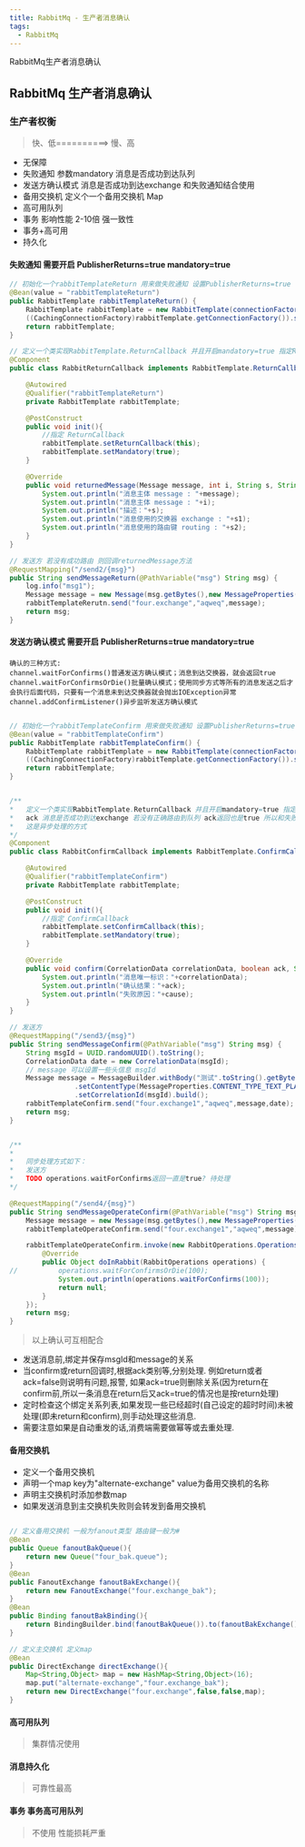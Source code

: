 ```yaml
---
title: RabbitMq - 生产者消息确认
tags:
  - RabbitMq
---
```


RabbitMq生产者消息确认

## RabbitMq 生产者消息确认

### 生产者权衡
> 快、低==========> 慢、高

- 无保障
- 失败通知  参数mandatory 消息是否成功到达队列
- 发送方确认模式  消息是否成功到达exchange 和失败通知结合使用
- 备用交换机     定义个一个备用交换机 Map
- 高可用队列
- 事务          影响性能 2-10倍 强一致性
- 事务+高可用
- 持久化

<!-- more -->

#### 失败通知 需要开启 PublisherReturns=true mandatory=true

```java
// 初始化一个rabbitTemplateReturn 用来做失败通知 设置PublisherReturns=true
@Bean(value = "rabbitTemplateReturn")
public RabbitTemplate rabbitTemplateReturn() {
    RabbitTemplate rabbitTemplate = new RabbitTemplate(connectionFactory());
    ((CachingConnectionFactory)rabbitTemplate.getConnectionFactory()).setPublisherReturns(true);
    return rabbitTemplate;
}

// 定义一个类实现RabbitTemplate.ReturnCallback 并且开启mandatory=true 指定ReturnCallback
@Component
public class RabbitReturnCallback implements RabbitTemplate.ReturnCallback {

    @Autowired
    @Qualifier("rabbitTemplateReturn")
    private RabbitTemplate rabbitTemplate;

    @PostConstruct
    public void init(){
        //指定 ReturnCallback
        rabbitTemplate.setReturnCallback(this);
        rabbitTemplate.setMandatory(true);
    }

    @Override
    public void returnedMessage(Message message, int i, String s, String s1, String s2) {
        System.out.println("消息主体 message : "+message);
        System.out.println("消息主体 message : "+i);
        System.out.println("描述："+s);
        System.out.println("消息使用的交换器 exchange : "+s1);
        System.out.println("消息使用的路由键 routing : "+s2);
    }
}

// 发送方 若没有成功路由 则回调returnedMessage方法
@RequestMapping("/send2/{msg}")
public String sendMessageReturn(@PathVariable("msg") String msg) {
    log.info("msg1");
    Message message = new Message(msg.getBytes(),new MessageProperties());
    rabbitTemplateRerutn.send("four.exchange","aqweq",message);
    return msg;
}

```

#### 发送方确认模式 需要开启 PublisherReturns=true mandatory=true

	确认的三种方式:  
	channel.waitForConfirms()普通发送方确认模式；消息到达交换器，就会返回true  
	channel.waitForConfirmsOrDie()批量确认模式；使用同步方式等所有的消息发送之后才会执行后面代码，只要有一个消息未到达交换器就会抛出IOException异常  
	channel.addConfirmListener()异步监听发送方确认模式  

```java

// 初始化一个rabbitTemplateConfirm 用来做失败通知 设置PublisherReturns=true
@Bean(value = "rabbitTemplateConfirm")
public RabbitTemplate rabbitTemplateConfirm() {
    RabbitTemplate rabbitTemplate = new RabbitTemplate(connectionFactory());
    ((CachingConnectionFactory)rabbitTemplate.getConnectionFactory()).setPublisherConfirms(true);
    return rabbitTemplate;
}


/**
*	定义一个类实现RabbitTemplate.ReturnCallback 并且开启mandatory=true 指定ConfirmCallback
*	ack 消息是否成功到达exchange 若没有正确路由到队列 ack返回也是true 所以和失败通知结合使用 
*   这是异步处理的方式
*/
@Component
public class RabbitConfirmCallback implements RabbitTemplate.ConfirmCallback {

    @Autowired
    @Qualifier("rabbitTemplateConfirm")
    private RabbitTemplate rabbitTemplate;

    @PostConstruct
    public void init(){
        //指定 ConfirmCallback
        rabbitTemplate.setConfirmCallback(this);
        rabbitTemplate.setMandatory(true);
    }

    @Override
    public void confirm(CorrelationData correlationData, boolean ack, String cause){
        System.out.println("消息唯一标识："+correlationData);
        System.out.println("确认结果："+ack);
        System.out.println("失败原因："+cause);
    }
}

// 发送方 
@RequestMapping("/send3/{msg}")
public String sendMessageConfirm(@PathVariable("msg") String msg) {
    String msgId = UUID.randomUUID().toString();
	CorrelationData date = new CorrelationData(msgId);
	// message 可以设置一些头信息 msgId 
	Message message = MessageBuilder.withBody("测试".toString().getBytes())
                .setContentType(MessageProperties.CONTENT_TYPE_TEXT_PLAIN)
                .setCorrelationId(msgId).build();
    rabbitTemplateConfirm.send("four.exchange1","aqweq",message,date);
    return msg;
}


/**
*  
*   同步处理方式如下：
*   发送方
*   TODO operations.waitForConfirms返回一直是true? 待处理
*/

@RequestMapping("/send4/{msg}")
public String sendMessageOperateConfirm(@PathVariable("msg") String msg) {
    Message message = new Message(msg.getBytes(),new MessageProperties());
    rabbitTemplateOperateConfirm.send("four.exchange1","aqweq",message);

    rabbitTemplateOperateConfirm.invoke(new RabbitOperations.OperationsCallback<Object>() {
        @Override
        public Object doInRabbit(RabbitOperations operations) {
//          operations.waitForConfirmsOrDie(100);
            System.out.println(operations.waitForConfirms(100));
            return null;
        }
    });
    return msg;
}

```

> 以上确认可互相配合

- 发送消息前,绑定并保存msgId和message的关系
- 当confirm或return回调时,根据ack类别等,分别处理. 例如return或者ack=false则说明有问题,报警, 如果ack=true则删除关系(因为return在confirm前,所以一条消息在return后又ack=true的情况也是按return处理)
- 定时检查这个绑定关系列表,如果发现一些已经超时(自己设定的超时时间)未被处理(即未return和confirm),则手动处理这些消息.
- 需要注意如果是自动重发的话,消费端需要做幂等或去重处理.



#### 备用交换机

- 定义一个备用交换机
- 声明一个map key为"alternate-exchange" value为备用交换机的名称
- 声明主交换机时添加参数map
- 如果发送消息到主交换机失败则会转发到备用交换机

```java

// 定义备用交换机 一般为fanout类型 路由键一般为#
@Bean
public Queue fanoutBakQueue(){
    return new Queue("four_bak.queue");
}
@Bean
public FanoutExchange fanoutBakExchange(){
    return new FanoutExchange("four.exchange_bak");
}
@Bean
public Binding fanoutBakBinding(){
    return BindingBuilder.bind(fanoutBakQueue()).to(fanoutBakExchange());
}

// 定义主交换机 定义map
@Bean
public DirectExchange directExchange(){
    Map<String,Object> map = new HashMap<String,Object>(16);
    map.put("alternate-exchange","four.exchange_bak");
    return new DirectExchange("four.exchange",false,false,map);
}

```

#### 高可用队列

> 集群情况使用

#### 消息持久化

> 可靠性最高


#### 事务 事务高可用队列

> 不使用 性能损耗严重







